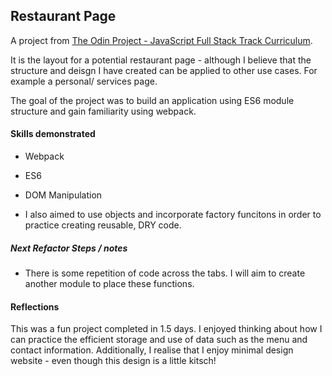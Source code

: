 ## Restaurant Page 

A project from [The Odin Project - JavaScript Full Stack Track Curriculum](https://www.theodinproject.com/courses/javascript/lessons/restaurant-page). 

It is the layout for a potential restaurant page - although I believe that the structure and deisgn I have created can be applied to other use cases. For example a personal/ services page. 

The goal of the project was to build an application using ES6 module structure and gain familiarity using webpack. 


#### Skills demonstrated
- Webpack 
- ES6
- DOM Manipulation 

- I also aimed to use objects and incorporate factory funcitons in order to practice creating reusable, DRY code. 

##### Next Refactor Steps / notes 
- There is some repetition of code across the tabs. I will aim to create another module to place these functions. 

#### Reflections
This was a fun project completed in 1.5 days. I enjoyed thinking about how I can practice the efficient storage and use of data such as the menu and contact information. Additionally, I realise that I enjoy minimal design website - even though this design is a little kitsch! 